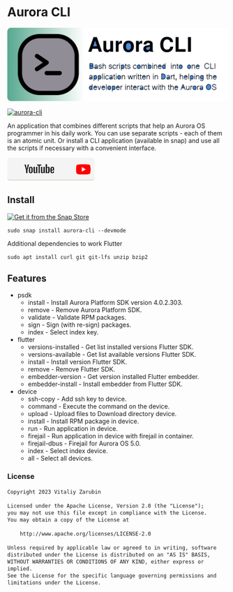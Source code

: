 # Aurora CLI

![picture](data/preview2.png)

[![aurora-cli](https://snapcraft.io/aurora-cli/badge.svg)](https://snapcraft.io/aurora-cli)

An application that combines different scripts that help an Aurora OS programmer in his daily work. You can use separate scripts - each of them is an atomic unit. Or install a CLI application (available in snap) and use all the scripts if necessary with a convenient interface.

[![picture](data/btn_youtube.png)](https://youtu.be/8PGj5qGYmcU)

## Install

[![Get it from the Snap Store](https://snapcraft.io/static/images/badges/en/snap-store-black.svg)](https://snapcraft.io/aurora-cli)

```
sudo snap install aurora-cli --devmode
```

Additional dependencies to work Flutter

```
sudo apt install curl git git-lfs unzip bzip2
```

## Features

* psdk
  - install - Install Aurora Platform SDK version 4.0.2.303.
  - remove - Remove Aurora Platform SDK.
  - validate - Validate RPM packages.
  - sign - Sign (with re-sign) packages.
  - index - Select index key.
* flutter
  - versions-installed - Get list installed versions Flutter SDK.
  - versions-available - Get list available versions Flutter SDK.
  - install - Install version Flutter SDK.
  - remove - Remove Flutter SDK.
  - embedder-version - Get version installed Flutter embedder.
  - embedder-install - Install embedder from Flutter SDK.
* device
  - ssh-copy - Add ssh key to device.
  - command - Execute the command on the device.
  - upload - Upload files to Download directory device.
  - install - Install RPM package in device.
  - run - Run application in device.
  - firejail - Run application in device with firejail in container.
  - firejail-dbus - Firejail for Aurora OS 5.0.
  - index - Select index device.
  - all - Select all devices.

### License

```
Copyright 2023 Vitaliy Zarubin

Licensed under the Apache License, Version 2.0 (the "License");
you may not use this file except in compliance with the License.
You may obtain a copy of the License at

    http://www.apache.org/licenses/LICENSE-2.0

Unless required by applicable law or agreed to in writing, software
distributed under the License is distributed on an "AS IS" BASIS,
WITHOUT WARRANTIES OR CONDITIONS OF ANY KIND, either express or implied.
See the License for the specific language governing permissions and
limitations under the License.
```
